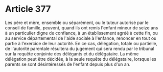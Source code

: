 # Article 377

Les père et mère, ensemble ou séparément, ou le tuteur autorisé par le conseil de famille, peuvent, quand ils ont remis l'enfant mineur de seize ans à un particulier digne de confiance, à un établissement agréé à cette fin, ou au service départemental de l'aide sociale à l'enfance, renoncer en tout ou partie à l'exercice de leur autorité.   En ce cas, délégation, totale ou partielle, de l'autorité parentale résultera du jugement qui sera rendu par le tribunal sur la requête conjointe des délégants et du délégataire.   La même délégation peut être décidée, à la seule requête du délégataire, lorsque les parents se sont désintéressés de l'enfant depuis plus d'un an.